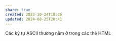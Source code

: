 ```yaml
---
share: true
created: 2023-10-24T18:26
updated: 2024-08-25T20:41
---
```

Các ký tự ASCII thường nằm ở trong các thẻ HTML
